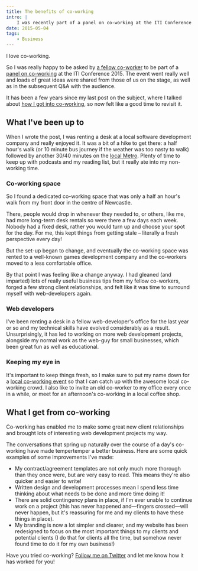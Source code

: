 ```yaml
---
title: The benefits of co-working
intro: |
    I was recently part of a panel on co-working at the ITI Conference 2015, so now feels like a good time to revisit co-working and what it does for my business.
date: 2015-05-04
tags:
    - Business
---
```


I love co-working.

So I was really happy to be asked by [a fellow co-worker](http://www.lauraballtranslator.eu/) to be part of a [panel on co-working](http://iti-conference.org.uk/programme/farewell-to-isolation-co-working-as-a-new-way-of-life-and-a-business-tool/) at the ITI Conference 2015. The event went really well and loads of great ideas were shared from those of us on the stage, as well as in the subsequent Q&A with the audience.

It has been a few years since my last post on the subject, where I talked about [how I got into co-working](https://tempertemper.net/blog/my-introduction-to-co-working), so now felt like a good time to revisit it.


What I've been up to
--------------------

When I wrote the post, I was renting a desk at a local software development company and really enjoyed it. It was a bit of a hike to get there: a half hour's walk (or 10 minute bus journey if the weather was too nasty to walk) followed by another 30/40 minutes on the [local Metro](http://www.nexus.org.uk/metro). Plenty of time to keep up with podcasts and my reading list, but it really ate into my non-working time.

### Co-working space

So I found a dedicated co-working space that was only a half an hour's walk from my front door in the centre of Newcastle.

There, people would drop in whenever they needed to, or others, like me, had more long-term desk rentals so were there a few days each week. Nobody had a fixed desk, rather you would turn up and choose your spot for the day. For me, this kept things from getting stale – literally a fresh perspective every day!

But the set-up began to change, and eventually the co-working space was rented to a well-known games development company and the co-workers moved to a less comfortable office.

By that point I was feeling like a change anyway. I had gleaned (and imparted) lots of really useful business tips from my fellow co-workers, forged a few strong client relationships, and felt like it was time to surround myself with web-developers again.

### Web developers

I've been renting a desk in a fellow web-developer's office for the last year or so and my technical skills have evolved considerably as a result. Unsurprisingly, it has led to working on more web development projects, alongside my normal work as the web-guy for small businesses, which been great fun as well as educational.

### Keeping my eye in

It's important to keep things fresh, so I make sure to put my name down for a [local co-working event](http://www.colleaguesontap.com/) so that I can catch up with the awesome local co-working crowd. I also like to invite an old co-worker to my office every once in a while, or meet for an afternoon's co-working in a local coffee shop.


What I get from co-working
--------------------------

Co-working has enabled me to make some great new client relationships and brought lots of interesting web development projects my way.

The conversations that spring up naturally over the course of a day's co-working have made tempertemper a better business. Here are some quick examples of some improvements I've made:

+ My contract/agreement templates are not only much more thorough than they once were, but are very easy to read. This means they're also quicker and easier to write!
+ Written design and development processes mean I spend less time thinking about what needs to be done and more time doing it!
+ There are solid contingency plans in place, if I'm ever unable to continue work on a project (this has never happened and—fingers crossed—will never happen, but it's reassuring for me and my clients to have these things in place).
+ My branding is now a lot simpler and clearer, and my website has been redesigned to focus on the most important things to my clients and potential clients (I do that for clients all the time, but somehow never found time to do it for my own business!)

Have you tried co-working? [Follow me on Twitter](https://twitter.com/tempertemper) and let me know how it has worked for you!
